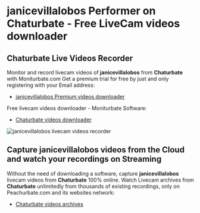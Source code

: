 # janicevillalobos Performer on Chaturbate - Free LiveCam videos downloader

## Chaturbate Live Videos Recorder

Monitor and record livecam videos of **janicevillalobos** from **Chaturbate** with Moniturbate.com
Get a premium trial for free by just and only registering with your Email address:
* [janicevillalobos Premium videos downloader](https://moniturbate.com/request-demo-licence-key.html)

Free livecam videos downloader - Moniturbate Software:
* [Chaturbate videos downloader](https://moniturbate.com/moniturbate-download-software.html)

![janicevillalobos livecam videos recorder](https://peachurnet.com/templates/moniturbate-software.png)


## Capture janicevillalobos videos from the Cloud and watch your recordings on Streaming

Without the need of downloading a software, capture **janicevillalobos** livecam videos from **Chaturbate** 100% online.
Watch Livecam archives from **Chaturbate** unlimitedly from thousands of existing recordings, only on Peachurbate.com and its websites network:
* [Chaturbate videos archives](https://peachurnet.com/)
